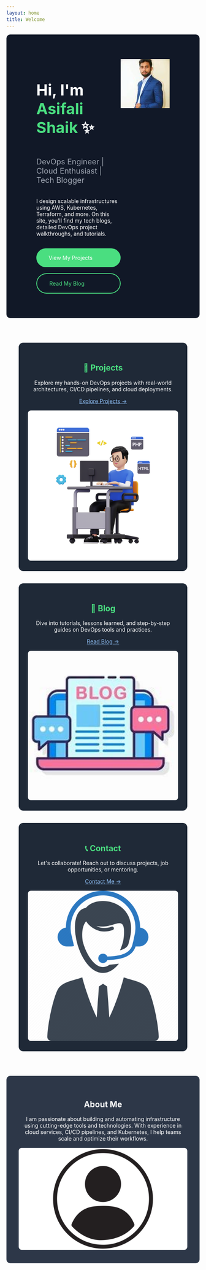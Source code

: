 ```yaml
---
layout: home
title: Welcome
---
```


<section class="hero">
  <div class="hero-content">
    <h1>Hi, I'm <span class="highlight">Asifali Shaik</span> ✨</h1>
    <p class="subtitle">DevOps Engineer | Cloud Enthusiast | Tech Blogger</p>
    <p>I design scalable infrastructures using AWS, Kubernetes, Terraform, and more. On this site, you'll find my tech blogs, detailed DevOps project walkthroughs, and tutorials.</p>
    <a href="/projects" class="btn">View My Projects</a>
    <a href="/blog" class="btn btn-outline">Read My Blog</a>
  </div>
  <div class="hero-image">
    <img src="/assets/images/hero-image.jpg" alt="Asifali Shaik" />
  </div>
</section>

<section class="features">
  <div class="feature">
    <h2>🚀 Projects</h2>
    <p>Explore my hands-on DevOps projects with real-world architectures, CI/CD pipelines, and cloud deployments.</p>
    <a href="/projects">Explore Projects →</a>
    <img src="/assets/images/projects.jpg" alt="Projects" class="feature-image" />
  </div>
  <div class="feature">
    <h2>📜 Blog</h2>
    <p>Dive into tutorials, lessons learned, and step-by-step guides on DevOps tools and practices.</p>
    <a href="/blog">Read Blog →</a>
    <img src="/assets/images/blog.jpg" alt="Blog" class="feature-image" />
  </div>
  <div class="feature">
    <h2>📞 Contact</h2>
    <p>Let's collaborate! Reach out to discuss projects, job opportunities, or mentoring.</p>
    <a href="/contact">Contact Me →</a>
    <img src="/assets/images/contact.jpg" alt="Contact" class="feature-image" />
  </div>
</section>

<section class="about">
  <h2>About Me</h2>
  <p>I am passionate about building and automating infrastructure using cutting-edge tools and technologies. With experience in cloud services, CI/CD pipelines, and Kubernetes, I help teams scale and optimize their workflows.</p>
  <div class="about-image">
    <img src="/assets/images/about.jpg" alt="Asifali Shaik" />
  </div>
</section>

<style>
.hero {
  display: flex;
  justify-content: center;
  padding: 4rem 2rem;
  background-color: #111827;
  color: white;
  border-radius: 10px;
  margin-bottom: 2rem;
}

.hero .hero-content {
  max-width: 50%;
  display: flex;
  flex-direction: column;
  justify-content: center;
}

.hero .hero-image {
  max-width: 40%;
}

.hero h1 {
  font-size: 2.5rem;
  font-weight: bold;
}

.hero .highlight {
  color: #4ade80;
}

.hero .subtitle {
  font-size: 1.25rem;
  color: #9ca3af;
}

.hero .btn {
  background: #4ade80;
  padding: 1rem 2rem;
  margin-top: 1rem;
  border-radius: 50px;
  color: white;
  text-decoration: none;
}

.hero .btn-outline {
  background: transparent;
  border: 2px solid #4ade80;
  color: #4ade80;
}

.features {
  display: flex;
  justify-content: space-around;
  flex-wrap: wrap;
  gap: 2rem;
  padding: 2rem;
}

.feature {
  background: #1f2937;
  color: white;
  border-radius: 12px;
  padding: 1.5rem;
  flex: 1 1 300px;
  text-align: center;
}

.feature h2 {
  color: #4ade80;
}

.feature a {
  color: #93c5fd;
  text-decoration: underline;
}

.feature-image {
  width: 100%;
  margin-top: 1rem;
  border-radius: 8px;
  height: auto;
}

.about {
  text-align: center;
  padding: 2rem;
  background: #2d3748;
  color: white;
  border-radius: 10px;
  margin-top: 2rem;
}

.about-image {
  margin-top: 1rem;
}

.about img {
  max-width: 100%;
  border-radius: 8px;
  height: auto;
}
</style>
